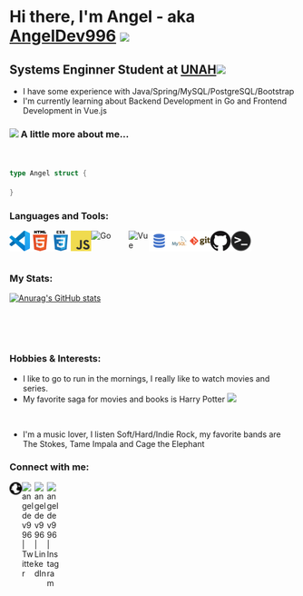 # Hi there, I'm Angel - aka [AngelDev996][website] <img src="https://i.imgur.com/bHA8KE7.gif" width="100">
## Systems Enginner Student at <a href="https://www.unah.edu.hn/">UNAH</a><img src="https://media.giphy.com/media/fYSnHlufseco8Fh93Z/giphy.gif" width="30">
- I have some experience with Java/Spring/MySQL/PostgreSQL/Bootstrap 
- I'm currently learning about Backend Development in Go and Frontend Development in Vue.js


### <img src="https://c.tenor.com/TCMWkxIkF9IAAAAi/dancing-gopher.gif" width="40"> A little more about me...  

```go


type Angel struct {
	
}                      

```

### Languages and Tools:

[<img align="left" alt="Visual Studio Code" width="36px" src="https://raw.githubusercontent.com/github/explore/80688e429a7d4ef2fca1e82350fe8e3517d3494d/topics/visual-studio-code/visual-studio-code.png" />][vscode]
[<img align="left" alt="HTML5" width="36px" src="https://raw.githubusercontent.com/github/explore/80688e429a7d4ef2fca1e82350fe8e3517d3494d/topics/html/html.png" />][HTML5]
[<img align="left" alt="CSS3" width="36px" src="https://raw.githubusercontent.com/github/explore/80688e429a7d4ef2fca1e82350fe8e3517d3494d/topics/css/css.png" />][CSS3]
[<img align="left" alt="JavaScript" width="36px" src="https://raw.githubusercontent.com/github/explore/80688e429a7d4ef2fca1e82350fe8e3517d3494d/topics/javascript/javascript.png" />][JavaScript]

[<img align="left" alt="Go" width="66px" 
src="https://upload.wikimedia.org/wikipedia/commons/thumb/0/05/Go_Logo_Blue.svg/1280px-Go_Logo_Blue.svg.png" />][Go]

[<img align="left" alt="Vue" width="36px" 
src="https://vuejs.org/images/logo.svg" />][Vue]


[<img align="left" alt="SQL" width="36px" src="https://raw.githubusercontent.com/github/explore/80688e429a7d4ef2fca1e82350fe8e3517d3494d/topics/sql/sql.png" />][SQL]
[<img align="left" alt="MySQL" width="36px" src="https://raw.githubusercontent.com/github/explore/80688e429a7d4ef2fca1e82350fe8e3517d3494d/topics/mysql/mysql.png" />][MySQL]

[<img align="left" alt="Git" width="36px" src="https://raw.githubusercontent.com/github/explore/80688e429a7d4ef2fca1e82350fe8e3517d3494d/topics/git/git.png" />][Git]
[<img align="left" alt="GitHub" width="36px" src="https://raw.githubusercontent.com/github/explore/78df643247d429f6cc873026c0622819ad797942/topics/github/github.png" />][GitHub]
[<img align="left" alt="Terminal" width="36px" src="https://raw.githubusercontent.com/github/explore/80688e429a7d4ef2fca1e82350fe8e3517d3494d/topics/terminal/terminal.png" />][Terminal]


<br />
<br />
<br />

### My Stats:
[![Anurag's GitHub stats](https://github-readme-stats.vercel.app/api?username=angeldev996)](https://github.com/anuraghazra/github-readme-stats)



<br />
<br />
<br />

### Hobbies & Interests:


- I like to go to run in the mornings, I really like to watch movies and series.
- My favorite saga for movies and books is Harry Potter <img src="https://cdn.dribbble.com/users/2851002/screenshots/6870633/harry_potter.gif" width="70">

<br/>

- I'm a music lover, I listen Soft/Hard/Indie Rock, my favorite bands are The Stokes, Tame Impala and Cage the Elephant




### Connect with me:

[<img align="left" alt="angeldev996.com" width="22px" src="https://raw.githubusercontent.com/iconic/open-iconic/master/svg/globe.svg" />][website]
[<img align="left" alt="angeldev996 | Twitter" width="22px" src="https://cdn.jsdelivr.net/npm/simple-icons@v3/icons/twitter.svg" />][twitter]
[<img align="left" alt="angeldev996 | LinkedIn" width="22px" src="https://cdn.jsdelivr.net/npm/simple-icons@v3/icons/linkedin.svg" />][linkedin]
[<img align="left" alt="angeldev996 | Instagram" width="22px" src="https://cdn.jsdelivr.net/npm/simple-icons@v3/icons/instagram.svg" />][instagram]

<br/>


[website]: https://angeldev996.me
[twitter]: https://twitter.com/_Angel996
[instagram]: https://www.instagram.com/angel.va96/?hl=es-la
[linkedin]: https://www.linkedin.com/in/angel-ariel-valladares-422490159/

[vscode]: https://code.visualstudio.com/
[HTML5]: https://developer.mozilla.org/es/docs/Glossary/HTML5
[CSS3]: https://developer.mozilla.org/es/docs/Web/CSS
[JavaScript]: https://www.javascript.com/
[Go]: https://go.dev/
[SQL]: https://www.w3schools.com/sql/
[MySQL]: https://www.mysql.com/
[Git]: https://git-scm.com/
[GitHub]: https://github.com/
[Terminal]: https://www.gnu.org/software/bash/
[Vue]: https://vuejs.org/




